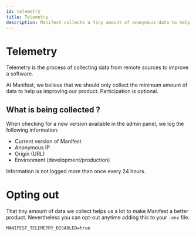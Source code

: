 ```yaml
---
id: telemetry
title: Telemetry
description: Manifest collects a tiny amount of anonymous data to help us improve the product. See how and what data, and eventually opt out.
---
```


# Telemetry

Telemetry is the process of collecting data from remote sources to improve a software.

At Manifest, we believe that we should only collect the minimum amount of data to help us improving our product. Participation is optional.

## What is being collected ?

When checking for a new version available in the admin panel, we log the following information:

- Current version of Manifest
- Anonymous IP
- Origin (URL)
- Environment (development/production)

Information is not logged more than once every 24 hours.

# Opting out

That tiny amount of data we collect helps us a lot to make Manifest a better product. Nevertheless you can opt-out anytime adding this to your `.env` file.

```
MANIFEST_TELEMETRY_DISABLED=true
```
